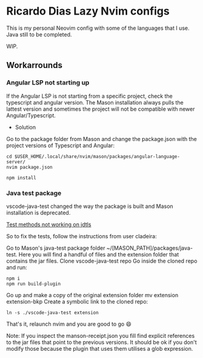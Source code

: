 # Ricardo Dias Lazy Nvim configs

This is my personal Neovim config with some of the languages that I use. 
Java still to be completed.

WIP.

## Workarrounds

### Angular LSP not starting up

If the Angular LSP is not starting from a specific project, check the typescript and angular version. 
The Mason installation always pulls the lattest version and sometimes the project will not be compatible with newer Angular/Typescript.

* Solution

Go to the package folder from Mason and change the package.json with the project versions of Typescript and Angular:

```shell
cd $USER_HOME/.local/share/nvim/mason/packages/angular-language-server/
nvim package.json

npm install
```

### Java test package

vscode-java-test changed the way the package is built and Mason installation is deprecated.

[Test methods not working on jdtls](https://github.com/mfussenegger/nvim-jdtls/issues/565)

So to fix the tests, follow the instructions from user cladeira:


Go to Mason's java-test package folder ~/[MASON_PATH]/packages/java-test. Here you will find a handful of files and the extension folder that contains the jar files.
Clone vscode-java-test repo
Go inside the cloned repo and run:
```shell
npm i
npm run build-plugin

```
Go up and make a copy of the original extension folder mv extension extension-bkp
Create a symbolic link to the cloned repo:

```shell
ln -s ./vscode-java-test extension

```
That's it, relaunch nvim and you are good to go 😄

Note: If you inspect the manson-receipt.json you fill find explicit references to the jar files that point to the previous versions. It should be ok if you don't modify those because the plugin that uses them utilises a glob expression.

